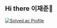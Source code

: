## Hi there 이재준👋










[![Solved.ac Profile](http://mazassumnida.wtf/api/v2/generate_badge?boj=jeajune11117)](https://solved.ac/jeajune11117/)


<!--
**jeajune0221/jeajune0221** is a ✨ _special_ ✨ repository because its `README.md` (this file) appears on your GitHub profile.

Here are some ideas to get you started:

- 🔭 I’m currently working on ...
- 🌱 I’m currently learning ...
- 👯 I’m looking to collaborate on ...
- 🤔 I’m looking for help with ...
- 💬 Ask me about ...
- 📫 How to reach me: ...
- 😄 Pronouns: ...
- ⚡ Fun fact: ...
-->
